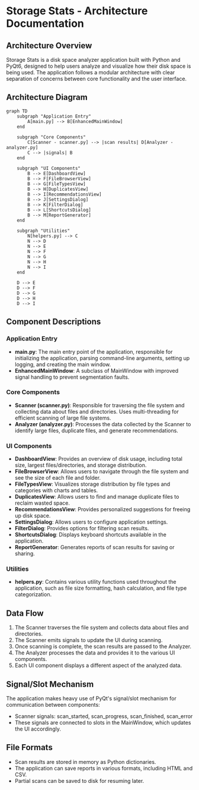 # Storage Stats - Architecture Documentation

## Architecture Overview

Storage Stats is a disk space analyzer application built with Python and PyQt6, designed to help users analyze and visualize how their disk space is being used. The application follows a modular architecture with clear separation of concerns between core functionality and the user interface.

## Architecture Diagram

```mermaid
graph TD
    subgraph "Application Entry"
        A[main.py] --> B[EnhancedMainWindow]
    end

    subgraph "Core Components"
        C[Scanner - scanner.py] --> |scan results| D[Analyzer - analyzer.py]
        C --> |signals| B
    end

    subgraph "UI Components"
        B --> E[DashboardView]
        B --> F[FileBrowserView]
        B --> G[FileTypesView]
        B --> H[DuplicatesView]
        B --> I[RecommendationsView]
        B --> J[SettingsDialog]
        B --> K[FilterDialog]
        B --> L[ShortcutsDialog]
        B --> M[ReportGenerator]
    end

    subgraph "Utilities"
        N[helpers.py] --> C
        N --> D
        N --> E
        N --> F
        N --> G
        N --> H
        N --> I
    end

    D --> E
    D --> F
    D --> G
    D --> H
    D --> I
```

## Component Descriptions

### Application Entry

- **main.py**: The main entry point of the application, responsible for initializing the application, parsing command-line arguments, setting up logging, and creating the main window.
- **EnhancedMainWindow**: A subclass of MainWindow with improved signal handling to prevent segmentation faults.

### Core Components

- **Scanner (scanner.py)**: Responsible for traversing the file system and collecting data about files and directories. Uses multi-threading for efficient scanning of large file systems.
- **Analyzer (analyzer.py)**: Processes the data collected by the Scanner to identify large files, duplicate files, and generate recommendations.

### UI Components

- **DashboardView**: Provides an overview of disk usage, including total size, largest files/directories, and storage distribution.
- **FileBrowserView**: Allows users to navigate through the file system and see the size of each file and folder.
- **FileTypesView**: Visualizes storage distribution by file types and categories with charts and tables.
- **DuplicatesView**: Allows users to find and manage duplicate files to reclaim wasted space.
- **RecommendationsView**: Provides personalized suggestions for freeing up disk space.
- **SettingsDialog**: Allows users to configure application settings.
- **FilterDialog**: Provides options for filtering scan results.
- **ShortcutsDialog**: Displays keyboard shortcuts available in the application.
- **ReportGenerator**: Generates reports of scan results for saving or sharing.

### Utilities

- **helpers.py**: Contains various utility functions used throughout the application, such as file size formatting, hash calculation, and file type categorization.

## Data Flow

1. The Scanner traverses the file system and collects data about files and directories.
2. The Scanner emits signals to update the UI during scanning.
3. Once scanning is complete, the scan results are passed to the Analyzer.
4. The Analyzer processes the data and provides it to the various UI components.
5. Each UI component displays a different aspect of the analyzed data.

## Signal/Slot Mechanism

The application makes heavy use of PyQt's signal/slot mechanism for communication between components:

- Scanner signals: scan_started, scan_progress, scan_finished, scan_error
- These signals are connected to slots in the MainWindow, which updates the UI accordingly.

## File Formats

- Scan results are stored in memory as Python dictionaries.
- The application can save reports in various formats, including HTML and CSV.
- Partial scans can be saved to disk for resuming later. 